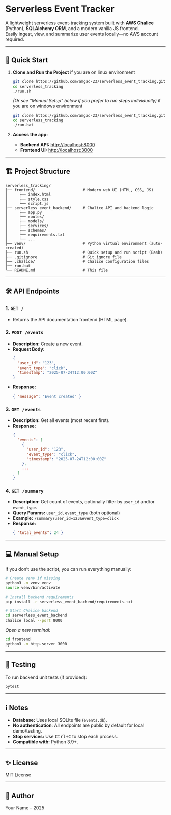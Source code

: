 # Serverless Event Tracker

A lightweight serverless event-tracking system built with **AWS Chalice** (Python), **SQLAlchemy ORM**, and a modern vanilla JS frontend.  
Easily ingest, view, and summarize user events locally—no AWS account required.

---

## 🚀 Quick Start

1. **Clone and Run the Project**
    if you are on linux environment
   ```bash
   git clone https://github.com/amgad-23/serverless_event_tracking.git
   cd serverless_tracking
   ./run.sh
   ```
   *(Or see "Manual Setup" below if you prefer to run steps individually)*
    if you are on windows environment
    ```bash
   git clone https://github.com/amgad-23/serverless_event_tracking.git
   cd serverless_tracking
   ./run.bat
   ```
   
2. **Access the app:**
   - **Backend API:** [http://localhost:8000](http://localhost:8000)
   - **Frontend UI:** [http://localhost:3000](http://localhost:3000)

---

## 🏗️ Project Structure

```
serverless_tracking/
├── frontend/                     # Modern web UI (HTML, CSS, JS)
│     ├── index.html
│     ├── style.css
│     └── script.js
├── serverless_event_backend/     # Chalice API and backend logic
│     ├── app.py
│     ├── routes/
│     ├── models/
│     ├── services/
│     ├── schemas/
│     ├── requirements.txt
│     └── ...
├── venv/                         # Python virtual environment (auto-created)
├── run.sh                        # Quick setup and run script (Bash)
├── .gitignore                    # Git ignore file
├── .chalice/                     # Chalice configuration files
├── run.bat 
└── README.md                     # This file
```

---

## 🛠️ API Endpoints

### **1. `GET /`**
- Returns the API documentation frontend (HTML page).

### **2. `POST /events`**
- **Description:** Create a new event.
- **Request Body:**  
  ```json
  {
    "user_id": "123",
    "event_type": "click",
    "timestamp": "2025-07-24T12:00:00Z"
  }
  ```
- **Response:**  
  ```json
  { "message": "Event created" }
  ```

### **3. `GET /events`**
- **Description:** Get all events (most recent first).
- **Response:**  
  ```json
  {
    "events": [
      {
        "user_id": "123",
        "event_type": "click",
        "timestamp": "2025-07-24T12:00:00Z"
      },
      ...
    ]
  }
  ```

### **4. `GET /summary`**
- **Description:** Get count of events, optionally filter by `user_id` and/or `event_type`.
- **Query Params:** `user_id`, `event_type` (both optional)
- **Example:** `/summary?user_id=123&event_type=click`
- **Response:**  
  ```json
  { "total_events": 24 }
  ```

---

## 💻 Manual Setup

If you don’t use the script, you can run everything manually:

```bash
# Create venv if missing
python3 -m venv venv
source venv/bin/activate

# Install backend requirements
pip install -r serverless_event_backend/requirements.txt

# Start Chalice backend
cd serverless_event_backend
chalice local --port 8000
```

_Open a new terminal:_

```bash
cd frontend
python3 -m http.server 3000
```

---

## 🧪 Testing

To run backend unit tests (if provided):

```bash
pytest
```

---

## ℹ️ Notes

- **Database:** Uses local SQLite file (`events.db`).  
- **No authentication**: All endpoints are public by default for local demo/testing.
- **Stop services:** Use <kbd>Ctrl+C</kbd> to stop each process.  
- **Compatible with:** Python 3.9+.

---

## ✨ License

MIT License

---

## 👤 Author

Your Name – 2025

